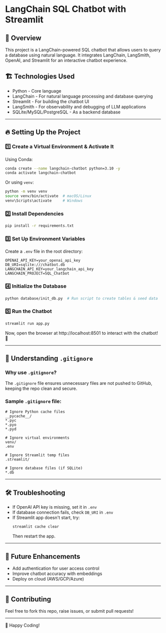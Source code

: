 # LangChain SQL Chatbot with Streamlit

## 🚀 Overview
This project is a LangChain-powered SQL chatbot that allows users to query a database using natural language. It integrates LangChain, LangSmith, OpenAI, and Streamlit for an interactive chatbot experience.

## 🏗️ Technologies Used
- Python - Core language
- LangChain - For natural language processing and database querying
- Streamlit - For building the chatbot UI
- LangSmith - For observability and debugging of LLM applications
- SQLite/MySQL/PostgreSQL - As a backend database

---

## 🔥 Setting Up the Project

### 1️⃣ Create a Virtual Environment & Activate It
Using Conda:
```bash
conda create --name langchain-chatbot python=3.10 -y
conda activate langchain-chatbot
```

Or using `venv`:
```bash
python -m venv venv
source venv/bin/activate  # macOS/Linux
venv\Scripts\activate     # Windows
```

### 2️⃣ Install Dependencies
```bash
pip install -r requirements.txt
```

### 3️⃣ Set Up Environment Variables
Create a `.env` file in the root directory:
```env
OPENAI_API_KEY=your_openai_api_key
DB_URI=sqlite:///chatbot.db
LANGCHAIN_API_KEY=your_langchain_api_key
LANGCHAIN_PROJECT=SQL_Chatbot
```

### 4️⃣ Initialize the Database
```bash
python database/init_db.py  # Run script to create tables & seed data
```

### 5️⃣ Run the Chatbot
```bash
streamlit run app.py
```
Now, open the browser at http://localhost:8501 to interact with the chatbot! 🎉

---

## 📌 Understanding `.gitignore`
### Why use `.gitignore`?
The `.gitignore` file ensures unnecessary files are not pushed to GitHub, keeping the repo clean and secure.

### Sample `.gitignore` file:
```gitignore
# Ignore Python cache files
__pycache__/
*.pyc
*.pyo
*.pyd

# Ignore virtual environments
venv/
.env

# Ignore Streamlit temp files
.streamlit/

# Ignore database files (if SQLite)
*.db
```

---

## 🛠️ Troubleshooting
- If OpenAI API key is missing, set it in `.env`
- If database connection fails, check `DB_URI` in `.env`
- If Streamlit app doesn't start, try:
  ```bash
  streamlit cache clear
  ```
  Then restart the app.

---

## 🎯 Future Enhancements
- Add authentication for user access control
- Improve chatbot accuracy with embeddings
- Deploy on cloud (AWS/GCP/Azure)

---

## 🙌 Contributing
Feel free to fork this repo, raise issues, or submit pull requests!

---

🚀 Happy Coding!

